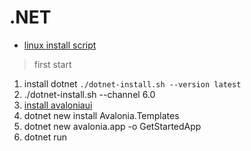 # .NET

- [linux install script](https://learn.microsoft.com/en-us/dotnet/core/install/linux-scripted-manual#scripted-install)

> first start
1. install dotnet `./dotnet-install.sh --version latest`
1. ./dotnet-install.sh --channel 6.0
1. [install avaloniaui](https://docs.avaloniaui.net/docs/next/get-started/install) 
1. dotnet new install Avalonia.Templates
1. dotnet new avalonia.app -o GetStartedApp
1. dotnet run
